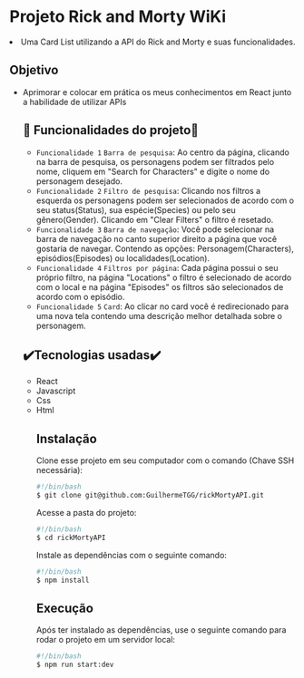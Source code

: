 <body>
<h1>Projeto Rick and Morty WiKi</h1>
<li>Uma Card List utilizando a API do Rick and Morty e suas funcionalidades. 

 <h2>Objetivo</h2>
 <ul>
 <li>Aprimorar e colocar em prática os meus conhecimentos em React junto a habilidade de utilizar APIs</li>
 
 <h2>🔨 Funcionalidades do projeto🔨</h2>

- `Funcionalidade 1` `Barra de pesquisa`: Ao centro da página, clicando na barra de pesquisa, os personagens podem ser filtrados pelo nome, cliquem em "Search for Characters" e digite o nome do personagem desejado.
- `Funcionalidade 2` `Filtro de pesquisa`: Clicando nos filtros a esquerda os personagens podem ser selecionados de acordo com o seu status(Status), sua espécie(Species) ou pelo seu gênero(Gender). Clicando em "Clear Filters" o filtro é resetado.
- `Funcionalidade 3` `Barra de navegação`: Você pode selecionar na barra de navegação no canto superior direito a página que você gostaria de navegar. Contendo as opções: Personagem(Characters), episódios(Episodes) ou localidades(Location).
- `Funcionalidade 4` `Filtros por página`: Cada página possui o seu próprio filtro, na página "Locations" o filtro é selecionado de acordo com o local e na página "Episodes" os filtros são selecionados de acordo com o episódio.
- `Funcionalidade 5` `Card`: Ao clicar no card você é redirecionado para uma nova tela contendo uma descrição melhor detalhada sobre o personagem.
 
 <h2>✔️Tecnologias usadas✔️</h2>
 <ul>
  <li>React</li>
  <li>Javascript</li>
  <li>Css</li>
  <li>Html</li>
  
  ## Instalação

Clone esse projeto em seu computador com o comando (Chave SSH necessária):

```bash
#!/bin/bash
$ git clone git@github.com:GuilhermeTGG/rickMortyAPI.git
```

Acesse a pasta do projeto:

```bash
#!/bin/bash
$ cd rickMortyAPI
```

Instale as dependências com o seguinte comando:

```bash
#!/bin/bash
$ npm install
```

## Execução

Após ter instalado as dependências, use o seguinte comando para rodar o projeto em um servidor local:

```bash
#!/bin/bash
$ npm run start:dev
```
